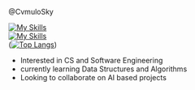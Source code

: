 @CvmuloSky

[![My Skills](https://skillicons.dev/icons?i=js,html,css,py,java,windows)](https://skillicons.dev) <br> [![My Skills](https://skillicons.dev/icons?i=rvscode)](https://skillicons.dev) <br> ([![Top Langs](https://github-readme-stats.vercel.app/api/top-langs/?username=CvmuloSky&show_icons=true&theme=tokyonight)](https://github.com/anuraghazra/github-readme-stats))

- Interested in CS and Software Engineering
- currently learning Data Structures and Algorithms
- Looking to collaborate on AI based projects

